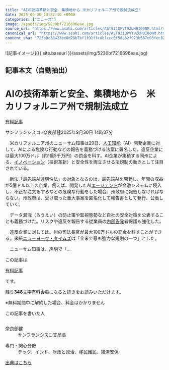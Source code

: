 ```yaml
---
title: "AIの技術革新と安全、集積地から 米カリフォルニア州で規制法成立"
date: 2025-09-30 14:37:10 +0900
categories: ["ニュース"]
image: /assets/img/5230bf7216696eae.jpg
source_url: "https://www.asahi.com/articles/AST9Z1QPVT9ZUHBI00NM.html?ref=rss"
canonical_url: "https://www.asahi.com/articles/AST9Z1QPVT9ZUHBI00NM.html"
content_sha: "725b0c38423be0d28b7bf1f91ffcdb1ccc0f58a82f923b587e03fec82c237f57"
---
```


![記事イメージ]({{ site.baseurl }}/assets/img/5230bf7216696eae.jpg)

## 記事本文（自動抽出）
<div><main role="main" id="main"><p></p><div class="y_Qv3"><h1>AIの技術革新と安全、集積地から　米カリフォルニア州で規制法成立</h1><div class="mhPng"><p><span class="fNPYU Q_Shz"><a href="//www.asahi.com/news/gold.html?iref=com_gold">有料記事</a></span></p><span class="H8KYB">サンフランシスコ=奈良部健</span><span class="UDj4P"><time datetime="2025-09-30T05:37:10.000Z">2025年9月30日 14時37分</time></span></div></div><p id="gsm_above_SnsUtilityArea"></p><p x-component-name="CommentHeadline" x-component-data='{"commentCount":0,"commentators":[],"mode":"pc"}'></p><div class="nfyQp"><p>　米カリフォルニア州のニューサム知事は29日、<a href="//www.asahi.com/topics/word/%E4%BA%BA%E5%B7%A5%E7%9F%A5%E8%83%BD%EF%BC%88%EF%BC%A1%EF%BC%A9%EF%BC%89.html" title="人工知能 のトピックスを開く" class="eWgMZ">人工知能</a>（AI）開発企業に対して、AIによる危険な行動などの報告を義務づける法案に署名した。違反企業には最大100万ドル（約1億5千万円）の罰金を科す。AI企業が集積する同州による、<a href="//www.asahi.com/topics/word/%E3%82%A4%E3%83%8E%E3%83%99%E3%83%BC%E3%82%B7%E3%83%A7%E3%83%B3.html" title="イノベーション のトピックスを開く" class="eWgMZ">イノベーション</a>（技術革新）と安全性を両立させる法規制の動きとして注目されている。</p><p>　新法「最先端AI透明性法」の対象となるのは、最先端AIを開発し、年間の収益が5億ドル以上の企業。例えば、開発したAI<a href="//www.asahi.com/topics/word/%E3%82%A8%E3%83%BC%E3%82%B8%E3%82%A7%E3%83%B3%E3%83%88.html" title="エージェント のトピックスを開く" class="eWgMZ">エージェント</a>が金融システムに侵入し、不正な注文をするなどの危険な行動をした場合、州政府に報告しなければならない。州政府は、受け取った重大事案を匿名化して報告書として発行、公表していく。</p><p>　データ漏洩（ろうえい）の防止策や監視態勢など自社の安全対策を公表することも義務づけた。リスクや違反を報告する従業員の<a href="//www.asahi.com/topics/word/%E5%86%85%E9%83%A8%E5%91%8A%E7%99%BA.html" title="内部告発 のトピックスを開く" class="eWgMZ">内部告発</a>者保護も強化した。</p><p>　違反企業に対しては、州の司法長官が最大100万ドルの罰金を科すことができる。米紙<a href="//www.asahi.com/topics/word/%E3%83%8B%E3%83%A5%E3%83%BC%E3%83%A8%E3%83%BC%E3%82%AF%E3%83%BB%E3%82%BF%E3%82%A4%E3%83%A0%E3%82%BA.html" title="ニューヨーク・タイムズ のトピックスを開く" class="eWgMZ">ニューヨーク・タイムズ</a>は「全米で最も強力な規則の一つ」とした。</p><p class="Lujdo">　ニューサム知事は、声明で「…</p></div><p></p><div class="NbZMW"><div class="PxAm1"><p>この記事は</p><img src="//www.asahicom.jp/images/icon_key_gold.png" alt><a href="//www.asahi.com/news/gold.html?iref=com_1kiji_g_0">有料記事</a><p>です。</p><span class="Zgt88">残り<b>348</b>文字</span><span class="hideFromApp">有料会員になると続きをお読みいただけます。</span></div><p class="eQShK">※無料期間中に解約した場合、料金はかかりません</p></div><div x-component-name="WriterProfile" x-component-data='{"writerProfile":{"writerProfileList":[{"name":"奈良部健","code":"61e35c59ed1c89d14d4fd5eb58a4aa23cbf9a84f3b46955306b73088b97e8202","department":"サンフランシスコ支局長","role":"","specialtyAndInterest":"テック、インド、財政と政治、移民難民、経済安保","isFollowed":false,"introduction":"2005年、朝日新聞社入社。和歌山、新潟、経済部や政治部で取材。17～22年、ニューデリー支局長。財務省や総務省などの官庁のほか、自動車や電機、通信の各業界を担当しました。","iconImageUrl":"https://profile-image.kraken.asahi.com/61e35c59ed1c89d14d4fd5eb58a4aa23cbf9a84f3b46955306b73088b97e8202","canSendFanLetter":false}],"isWriterFollowAvailableMember":false},"isFreeArea":true}'><div id="writerProfile" class="yT62y"><p class="FPrYd">この記事を書いた人</p><div class="jdPPS"><div class="zRkIz"><a href="/reporter-bio/61e35c59ed1c89d14d4fd5eb58a4aa23cbf9a84f3b46955306b73088b97e8202?iref=article_reporter_profile" class="CES5K"></a><div class="iKuvI"><figure class="BKNFc"><img src="https://profile-image.kraken.asahi.com/61e35c59ed1c89d14d4fd5eb58a4aa23cbf9a84f3b46955306b73088b97e8202" alt></figure><dl class="WptL0"><dt>奈良部健</dt><dd>サンフランシスコ支局長</dd></dl></div><dl class="PXedm"><dt>専門・関心分野</dt><dd>テック、インド、財政と政治、移民難民、経済安保</dd></dl></div></div></div></div><p x-component-name="ArticleCommentList" x-component-data='{"commentCount":0,"commentList":[],"shareUrlBase":"https://www.asahi.com/articles/AST9Z1QPVT9ZUHBI00NM.html","articleId":"AST9Z1QPVT9ZUHBI00NM","commentIdParam":"","equalCommentIdIndex":-1,"isAuthorized":false,"isFreePlan":false,"isPaidMember":false,"isPresent":false,"isHazard":false,"freeUrlBase":"//www.asahi.com","digitalUrlBase":"//digital.asahi.com"}'></p></main></div>

[出典はこちら](https://www.asahi.com/articles/AST9Z1QPVT9ZUHBI00NM.html?ref=rss)
